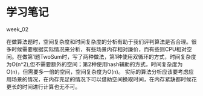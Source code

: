 # 学习笔记

week_02

在做算法题时，空间复杂度和时间复杂度的分析有助于我们评判算法是否合理。很多时候需要根据实际情况来分析，有些场景内存相对廉价，而有些则CPU相对空闲。在做第1题TwoSum时，写了两种做法，第1种使用双循环的方式，时间复杂度为O(n^2),但不需要额外的空间；第2种使用hash辅助的方式，时间复杂度为O(n)，但需要多一倍的空间，空间复杂度为O(n)。
实际的算法分析应该要考虑应用场景的情况，在内存充足的情况下可以借助空间换取时间，在内存紧缺都时候花更长的时间进行计算也无不可。


